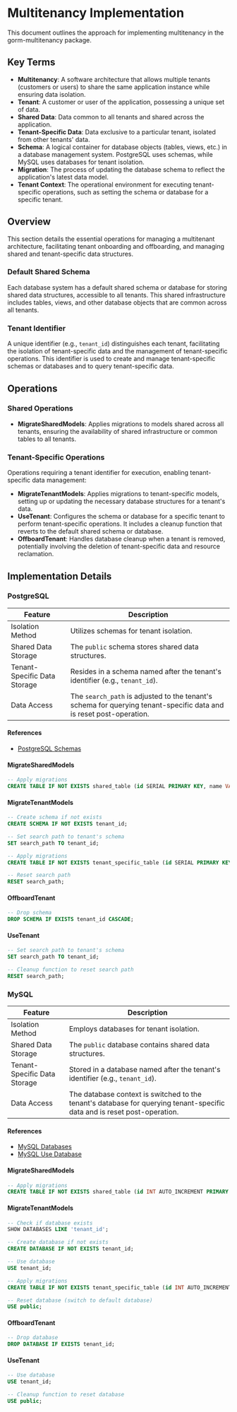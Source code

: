 # Multitenancy Implementation

This document outlines the approach for implementing multitenancy in the gorm-multitenancy package.

## Key Terms

- **Multitenancy**: A software architecture that allows multiple tenants (customers or users) to share the same application instance while ensuring data isolation.
- **Tenant**: A customer or user of the application, possessing a unique set of data.
- **Shared Data**: Data common to all tenants and shared across the application.
- **Tenant-Specific Data**: Data exclusive to a particular tenant, isolated from other tenants' data.
- **Schema**: A logical container for database objects (tables, views, etc.) in a database management system. PostgreSQL uses schemas, while MySQL uses databases for tenant isolation.
- **Migration**: The process of updating the database schema to reflect the application's latest data model.
- **Tenant Context**: The operational environment for executing tenant-specific operations, such as setting the schema or database for a specific tenant.

## Overview

This section details the essential operations for managing a multitenant architecture, facilitating tenant onboarding and offboarding, and managing shared and tenant-specific data structures.

### Default Shared Schema

Each database system has a default shared schema or database for storing shared data structures, accessible to all tenants. This shared infrastructure includes tables, views, and other database objects that are common across all tenants.

### Tenant Identifier

A unique identifier (e.g., `tenant_id`) distinguishes each tenant, facilitating the isolation of tenant-specific data and the management of tenant-specific operations. This identifier is used to create and manage tenant-specific schemas or databases and to query tenant-specific data.

## Operations

### Shared Operations

- **MigrateSharedModels**: Applies migrations to models shared across all tenants, ensuring the availability of shared infrastructure or common tables to all tenants.

### Tenant-Specific Operations

Operations requiring a tenant identifier for execution, enabling tenant-specific data management:

- **MigrateTenantModels**: Applies migrations to tenant-specific models, setting up or updating the necessary database structures for a tenant's data.
- **UseTenant**: Configures the schema or database for a specific tenant to perform tenant-specific operations. It includes a cleanup function that reverts to the default shared schema or database.
- **OffboardTenant**: Handles database cleanup when a tenant is removed, potentially involving the deletion of tenant-specific data and resource reclamation.

## Implementation Details

### PostgreSQL

| Feature | Description |
|---------|------------|
| Isolation Method | Utilizes schemas for tenant isolation. |
| Shared Data Storage | The `public` schema stores shared data structures. |
| Tenant-Specific Data Storage | Resides in a schema named after the tenant's identifier (e.g., `tenant_id`). |
| Data Access | The `search_path` is adjusted to the tenant's schema for querying tenant-specific data and is reset post-operation. |

#### References

- [PostgreSQL Schemas](https://www.postgresql.org/docs/current/ddl-schemas.html)

#### MigrateSharedModels

```sql
-- Apply migrations
CREATE TABLE IF NOT EXISTS shared_table (id SERIAL PRIMARY KEY, name VARCHAR(255));
```

#### MigrateTenantModels

```sql
-- Create schema if not exists
CREATE SCHEMA IF NOT EXISTS tenant_id;

-- Set search path to tenant's schema
SET search_path TO tenant_id;

-- Apply migrations
CREATE TABLE IF NOT EXISTS tenant_specific_table (id SERIAL PRIMARY KEY, name VARCHAR(255));

-- Reset search path
RESET search_path;
```

#### OffboardTenant

```sql
-- Drop schema
DROP SCHEMA IF EXISTS tenant_id CASCADE;
```

#### UseTenant

```sql
-- Set search path to tenant's schema
SET search_path TO tenant_id;

-- Cleanup function to reset search path
RESET search_path;
```

### MySQL

| Feature | Description |
|---------|-------|
| Isolation Method | Employs databases for tenant isolation. |
| Shared Data Storage | The `public` database contains shared data structures. |
| Tenant-Specific Data Storage | Stored in a database named after the tenant's identifier (e.g., `tenant_id`). |
| Data Access | The database context is switched to the tenant's database for querying tenant-specific data and is reset post-operation. |

#### References

- [MySQL Databases](https://dev.mysql.com/doc/refman/8.0/en/create-database.html)
- [MySQL Use Database](https://dev.mysql.com/doc/refman/8.0/en/use.html)

#### MigrateSharedModels

```sql
-- Apply migrations
CREATE TABLE IF NOT EXISTS shared_table (id INT AUTO_INCREMENT PRIMARY KEY, name VARCHAR(255));
```

#### MigrateTenantModels

```sql
-- Check if database exists
SHOW DATABASES LIKE 'tenant_id';

-- Create database if not exists
CREATE DATABASE IF NOT EXISTS tenant_id;

-- Use database
USE tenant_id;

-- Apply migrations
CREATE TABLE IF NOT EXISTS tenant_specific_table (id INT AUTO_INCREMENT PRIMARY KEY, name VARCHAR(255));

-- Reset database (switch to default database)
USE public;
```

#### OffboardTenant

```sql
-- Drop database
DROP DATABASE IF EXISTS tenant_id;
```

#### UseTenant

```sql
-- Use database
USE tenant_id;

-- Cleanup function to reset database
USE public;
```